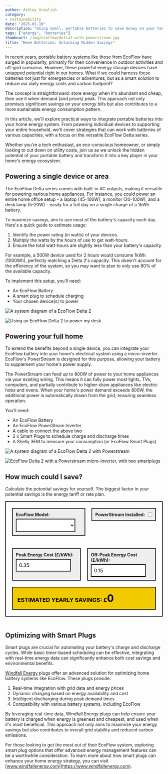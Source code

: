 ```yaml
---
author: Ashley Grealish
category:
- sustainability
date: "2025-01-10"
description: "Using small, portable batteries to save money on your home energy bill"
tags: ["energy", "batteries"]
thumbnail: /img/ecoflow/delta2-with-powerstream.jpg
title: "Home Batteries: Unlocking Hidden Savings"
---
```



In recent years, portable battery systems like those from EcoFlow have surged in popularity, primarily for their convenience in outdoor activities and off-grid scenarios. However, these powerful energy storage devices have untapped potential right in our homes. What if we could harness these batteries not just for emergencies or adventures, but as a smart solution to reduce our daily energy costs and carbon footprint?

The concept is straightforward: store energy when it's abundant and cheap, then use it when demand (and prices) peak. This approach not only promises significant savings on your energy bills but also contributes to a more sustainable energy consumption pattern.

In this article, we'll explore practical ways to integrate portable batteries into your home energy system. From powering individual devices to supporting your entire household, we'll cover strategies that can work with batteries of various capacities, with a focus on the versatile EcoFlow Delta series.

Whether you're a tech enthusiast, an eco-conscious homeowner, or simply looking to cut down on utility costs, join us as we unlock the hidden potential of your portable battery and transform it into a key player in your home's energy ecosystem.

## Powering a single device or area

The EcoFlow Delta series comes with built-in AC outputs, making it versatile for powering various home appliances. For instance, you could power an entire home office setup - a laptop (45-100W), a monitor (20-100W), and a desk lamp (5-20W) - easily for a full day on a single charge of a 1kWh battery.

To maximize savings, aim to use most of the battery's capacity each day. Here's a quick guide to estimate usage:

1. Identify the power rating (in watts) of your devices.
2. Multiply the watts by the hours of use to get watt-hours.
3. Ensure the total watt-hours are slightly less than your battery's capacity.

For example, a 500W device used for 2 hours would consume 1kWh (1000Wh), perfectly matching a Delta 2's capacity. This doesn't account for the efficiency of the system, so you may want to plan to only use 80% of the available capacity.

To implement this setup, you'll need:
- An EcoFlow Battery
- A smart plug to schedule charging
- Your chosen device(s) to power

![A system diagram of a EcoFlow Delta 2](/img/ecoflow/system-delta.png)

![Using an EcoFlow Delta 2 to power my desk](/img/ecoflow/delta2-under-desk.jpg)


## Powering your full home

To extend the benefits beyond a single device, you can integrate your EcoFlow battery into your home's electrical system using a micro-inverter. EcoFlow's PowerStream is designed for this purpose, allowing your battery to supplement your home's power supply.

The PowerStream can feed up to 800W of power to your home appliances via your existing wiring. This means it can fully power most lights, TVs, computers, and partially contribute to higher-draw appliances like electric hobs and ovens. When your home's power demand exceeds 800W, the additional power is automatically drawn from the grid, ensuring seamless operation.

You’ll need:
- An EcoFlow Battery
- An EcoFlow PowerSteam Inverter
- A cable to connect the above two
- 2 x Smart Plugs to schedule charge and discharge times
- A Shelly 3EM to measure your consumption (or EcoFlow Smart Plugs)

![A system diagram of a EcoFlow Delta 2 with Powerstream](/img/ecoflow/system-delta-with-powerstream.png)

![EcoFlow Delta 2 with a Powerstream micro-inverter, with two smartplugs](/img/ecoflow/delta2-with-powerstream.jpg)

## How much could I save?
Calculate the potential savings for yourself. The biggest factor in your potential savings is the energy tariff or rate plan. 

<style>
    .calculator {
        width: 100%;
        padding: 20px;
        border: 2px solid black;
        box-sizing: border-box;
    }
    .row {
        display: flex;
        gap: 20px;
        margin-bottom: 20px;
        --bs-gutter-x: 0;
    }
    .input-group {
        background-color: #eee;
        border: 2px solid black;
        padding: 10px;
        flex: 1;
    }
    .battery-select-group {
        display: flex;
        gap: 20px;
        align-items: flex-end;
    }
    .checkbox-group {
        display: flex;
        align-items: center;
        gap: 10px;
        background-color: #eee;
        border: 2px solid black;
        padding: 10px;
        height: fit-content;
    }
    .checkbox-group label {
        margin: 0;
    }
    label {
        display: block;
        margin-bottom: 5px;
        font-weight: bold;
    }
    input, select {
        width: calc(100% - 20px);
        padding: 8px;
        border: 2px solid black;
        font-family: inherit;
        font-size: 16px;
        background-color: #ffffff;
        box-sizing: border-box;
    }
    input[type="checkbox"] {
        width: auto;
        margin: 0;
        cursor: pointer;
    }
    input:focus, select:focus {
        outline: none;
        background-color: #f2ca00;
    }
    #manual-capacity {
        display: none;
    }
    .result {
        padding: 15px;
        background-color: #f2ca00;
        border: 2px solid black;
        color: black;
        font-size: 18px;
        font-weight: bold;
        text-transform: uppercase;
    }
    #savings {
    	font-size: 2rem;
	}
</style>

<div class="calculator">
    <div class="row">
        <div class="input-group">
            <label for="model">EcoFlow Model:</label>
            <select id="model"></select>
        </div>
        <div class="checkbox-group">
            <label for="powerstream">PowerStream Installed:</label>
            <input type="checkbox" id="powerstream">
        </div>
    </div>
    <div class="row">
        <div class="input-group" id="manual-capacity">
            <label for="capacity">Battery Capacity (kWh):</label>
            <input type="number" id="capacity" value="1" step="0.1">
        </div>
    </div>
    <div class="row">
        <div class="input-group">
            <label for="peakCost">Peak Energy Cost (£/kWh):</label>
            <input type="number" id="peakCost" value="0.35" step="0.01">
        </div>
        <div class="input-group">
            <label for="offPeakCost">Off-Peak Energy Cost (£/kWh):</label>
            <input type="number" id="offPeakCost" value="0.15" step="0.01">
        </div>
    </div>
    <div class="result">
        Estimated Yearly Savings: £<span id="savings">0</span>
    </div>
</div>

<script>
    // Single source of truth for all EcoFlow product configurations
    const ecoflowConfigs = {
        'delta2': {
            name: 'DELTA 2',
            capacity: 1.024,
            powerStreamCompatible: true
        },
        'delta2_extra': {
            name: 'DELTA 2 + Extra Battery',
            capacity: 2.048,
            powerStreamCompatible: false
        },
        'delta2_max': {
            name: 'DELTA 2 Max',
            capacity: 2.016,
            powerStreamCompatible: true
        },
        'delta2_max_1extra': {
            name: 'DELTA 2 Max + 1 Extra Battery',
            capacity: 4.032,
            powerStreamCompatible: true
        },
        'delta2_max_2extra': {
            name: 'DELTA 2 Max + 2 Extra Batteries',
            capacity: 6.048,
            powerStreamCompatible: false
        },
        'delta3': {
            name: 'DELTA 3',
            capacity: 1.0,
            powerStreamCompatible: true
        },
        'delta3_extra': {
            name: 'DELTA 3 + Extra Battery',
            capacity: 2.0,
            powerStreamCompatible: false
        },
        'other': {
            name: 'Other',
            capacity: null,
            powerStreamCompatible: true
        }
    };

    // Generate HTML for the model selector
    function generateModelSelect() {
        const select = document.getElementById('model');
        const powerStreamInstalled = document.getElementById('powerstream').checked;
        select.innerHTML = ''; // Clear existing options

        Object.entries(ecoflowConfigs).forEach(([key, config]) => {
            // Skip Delta 2 options if PowerStream is installed
            if (powerStreamInstalled && !config.powerStreamCompatible) {
                return;
            }

            if (key === 'other') {
                select.innerHTML += `<option value="${key}">${config.name}</option>`;
            } else {
                select.innerHTML += `<option value="${key}">${config.name} (${config.capacity}kWh)</option>`;
            }
        });

        // If current selection is not compatible with PowerStream, select first compatible option
        if (powerStreamInstalled && !ecoflowConfigs[select.value]?.powerStreamCompatible) {
            select.value = Object.keys(ecoflowConfigs).find(key => 
                ecoflowConfigs[key].powerStreamCompatible
            );
        }
    }

    // Get DOM elements
    const modelSelect = document.getElementById('model');
    const powerStreamCheckbox = document.getElementById('powerstream');
    const manualCapacity = document.getElementById('manual-capacity');
    const capacityInput = document.getElementById('capacity');
    const peakCostInput = document.getElementById('peakCost');
    const offPeakCostInput = document.getElementById('offPeakCost');
    const savingsElement = document.getElementById('savings');

    // Constants
    const CHARGE_EFFICIENCY = 0.95;
    const DISCHARGE_EFFICIENCY = 0.95;
    const DAYS_PER_YEAR = 365;

    // Initialize selector
    generateModelSelect();

    // Calculate function
    function calculateSavings() {
        let capacity;
        if (modelSelect.value === 'other') {
            capacity = parseFloat(capacityInput.value);
        } else {
            capacity = ecoflowConfigs[modelSelect.value].capacity;
        }

        const peakCost = parseFloat(peakCostInput.value);
        const offPeakCost = parseFloat(offPeakCostInput.value);

        const yearlySavings = (
            (capacity * DISCHARGE_EFFICIENCY * peakCost)
            - ((capacity / CHARGE_EFFICIENCY) * offPeakCost)
        ) * DAYS_PER_YEAR;

        savingsElement.textContent = yearlySavings.toFixed(2);
    }

    // Event listeners
    modelSelect.addEventListener('change', function() {
        manualCapacity.style.display = this.value === 'other' ? 'block' : 'none';
        calculateSavings();
    });

    powerStreamCheckbox.addEventListener('change', function() {
        generateModelSelect();
        calculateSavings();
    });

    [capacityInput, peakCostInput, offPeakCostInput].forEach(input => {
        input.addEventListener('input', calculateSavings);
    });

    // Initial calculation
    calculateSavings();
</script>

<br>

## Optimizing with Smart Plugs

Smart plugs are crucial for automating your battery's charge and discharge cycles. While basic timer-based scheduling can be effective, integrating with real-time energy data can significantly enhance both cost savings and environmental benefits.

[Windfall Energy](https://www.windfallenergy.com) plugs offer an advanced solution for optimizing home battery systems like EcoFlow. These plugs provide:

1. Real-time integration with grid data and energy prices
2. Dynamic charging based on energy availability and cost
3. Intelligent discharging during peak demand times
4. Compatibility with various battery systems, including EcoFlow

By leveraging real-time data, Windfall Energy plugs can help ensure your battery is charged when energy is greenest and cheapest, and used when it's most beneficial. This approach not only aims to maximize your energy savings but also contributes to overall grid stability and reduced carbon emissions.

For those looking to get the most out of their EcoFlow system, exploring smart plug options that offer advanced energy management features can be a worthwhile consideration. To learn more about how smart plugs can enhance your home energy strategy, you can visit [www.windfallenergy.com](https://www.windfallenergy.com).

